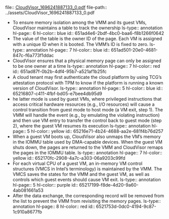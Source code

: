 file:: [CloudVisor_1696241887133_0.pdf](../assets/CloudVisor_1696241887133_0.pdf)
file-path:: ../assets/CloudVisor_1696241887133_0.pdf

- To ensure memory isolation among the VMM and its guest VMs, CloudVisor maintains a table to track the ownership 
  ls-type:: annotation
  hl-page:: 6
  hl-color:: blue
  id:: 651ad4e6-2bdf-4bc0-baa6-f8b1266f0642
- The value of the table is the owner ID of the page. Each VM is assigned with a unique ID when it is booted. The VMM’s ID is ﬁxed to zero. 
  ls-type:: annotation
  hl-page:: 7
  hl-color:: blue
  id:: 651ad501-20e0-4681-847c-f6a773f1ddac
- CloudVisor ensures that a physical memory page can only be assigned to be one owner at a time
  ls-type:: annotation
  hl-page:: 7
  hl-color:: red
  id:: 651ad87f-0b2b-4df4-95b7-a521af1b25fc
- A cloud tenant may ﬁrst authenticate the cloud platform by using TCG’s attestation protocol with TPM to know if the platform is running a known version of CloudVisor. 
  ls-type:: annotation
  hl-page:: 5
  hl-color:: blue
  id:: 65216807-c411-4fbf-bd05-e7bee4db95d9
- he latter mode is used by guest VMs, where privileged instructions that access critical hardware resources (e.g., I/O resources) will cause a control transition from guest mode to host mode (a VM exit, step 1). The VMM will handle the event (e.g., by emulating the violating instruction) and then use VM entry to transfer the control back to guest mode (step 2), where the guest VM resumes its execution
  ls-type:: annotation
  hl-page:: 5
  hl-color:: yellow
  id:: 65216e71-4b24-4688-aa2e-681f4b76d257
- When a guest VM boots up, CloudVisor also unmaps the VM’s memory in the IOMMU table used by DMA-capable devices. When the guest VM shuts down, the pages are returned to the VMM and CloudVisor remaps the pages in the IOMMU table. 
  ls-type:: annotation
  hl-page:: 7
  hl-color:: yellow
  id:: 652170fc-2908-4a7c-a303-06a9203c99fd
- For each virtual CPU of a guest VM, an in-memory VM control structures (VMCS in Intel’s terminology) is maintained by the VMM. The VMCS saves the states for the VMM and the guest VM, as well as controls which guest events should cause VM exit.
  ls-type:: annotation
  hl-page:: 5
  hl-color:: purple
  id:: 65217199-f8de-4d20-9a60-4ab081661a53
- After the data exchange, the corresponding record will be removed from the list to prevent the VMM from revisiting the memory pages.
  ls-type:: annotation
  hl-page:: 8
  hl-color:: red
  id:: 6521753d-0dc0-4194-9c87-1c910a8677fb